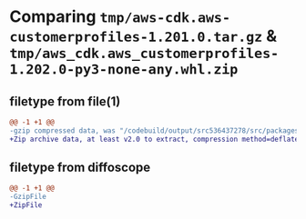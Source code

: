 # Comparing `tmp/aws-cdk.aws-customerprofiles-1.201.0.tar.gz` & `tmp/aws_cdk.aws_customerprofiles-1.202.0-py3-none-any.whl.zip`

## filetype from file(1)

```diff
@@ -1 +1 @@
-gzip compressed data, was "/codebuild/output/src536437278/src/packages/@aws-cdk/aws-customerprofiles/dist/python/aws-cdk.aws-customerprofiles-1.201.0.tar", last modified: Wed May 10 17:09:02 2023, max compression
+Zip archive data, at least v2.0 to extract, compression method=deflate
```

## filetype from diffoscope

```diff
@@ -1 +1 @@
-GzipFile
+ZipFile
```

